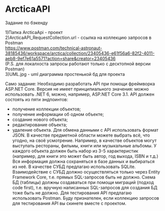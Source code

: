 # ArcticaAPI
Задание по бэкенду

1)Папка ArcticaApi - проект  
2)ArcticaAPI_RequestCollection.url - ссылка на коллекцию запросов в Postman  
https://www.postman.com/technical-astronaut-38185436/workspace/arctica/collection/23405436-e61f56a6-82f2-4011-aeb8-9ef7e61a5571?action=share&creator=23405436  
(P.S. для локалхоста запросы работают только с десктопной версии Postman)  
3)UML.jpg - uml диаграмма простенькой бд для проекта  

Само задание:
Необходимо разработать API при помощи фреймворка ASP.NET Core. Версия не имеет принципиального значения: можно использовать .NET 6, можно, например, ASP.NET Core 3.1.
API должен состоять из пяти эндпоинтов:
- получение коллекции объектов;
- получение информации об одном объекте;
- создание нового объекта;
- редактирование объекта;
- удаление объекта.
Для обмена данными с API использовать формат JSON.
В качестве предметной области можете выбрать всё, что угодно, на своё усмотрение. Например, в качестве объектов могут выступать рестораны, фильмы, книги или музыкальные альбомы. У каждого объекта должен быть набор из 3-5 характеристик (например, для книги это может быть автор, год выхода, ISBN и т.д.)
Вся информация должна сохраняться в базе данных и выбираться из неё. В качестве СУБД предлагаю использовать SQLite.
Взаимодействие с СУБД должно осуществляться только через Entity Framework Core, т.е. прямых SQL-запросов быть не должно. Схема БД (таблицы) должны создаваться при помощи миграций (подход code first), т.е. вручную написанных SQL-запросов для создания БД тоже быть не должно.
Для тестирования API предлагаю использовать Postman. Буду признателен, если коллекцию запросов для тестирования API вы скинете вместе с проектом.
